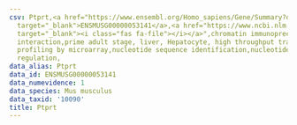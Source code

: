 ```yaml
---
csv: Ptprt,<a href="https://www.ensembl.org/Homo_sapiens/Gene/Summary?db=core;g=ENSMUSG00000053141"
  target="_blank">ENSMUSG00000053141</a>,<a href="https://www.ncbi.nlm.nih.gov/pubmed/23834426"
  target="_blank"><i class="fas fa-file"></i></a>",chromatin immunoprecipitation assay,direct
  interaction,prime adult stage, liver, Hepatocyte, high throughput transcription
  profiling by microarray,nucleotide sequence identification,nucleotide sequence identification,transcriptional
  regulation,
data_alias: Ptprt
data_id: ENSMUSG00000053141
data_numevidence: 1
data_species: Mus musculus
data_taxid: '10090'
title: Ptprt
---
```


